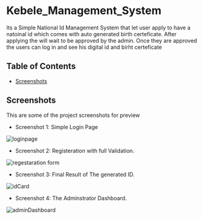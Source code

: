 # Kebele_Management_System

Its a Simple National Id Management System that let user apply to have a natoinal id which comes with auto generated birth certeficate. After applying the will wait to be approved by the admin. Once they are approved the users can log in and see his digital id and birht certeficate

## Table of Contents

- [Screenshots](#features)

## Screenshots

This are some of the project screenshots for preview

- Screenshot 1: Simple Login Page

![loginpage](https://github.com/birukjeldu/Kebele_Management_System/assets/69720589/00c4f1a8-0126-4c06-ba59-1474ba79c0b3)


- Screenshot 2: Registeration with full Validation.

![regestaration form](https://github.com/birukjeldu/Kebele_Management_System/assets/69720589/7f3c40f6-de2c-461c-855a-4c0ef933cba2)


- Screenshot 3: Final Result of The generated ID.

![idCard](https://github.com/birukjeldu/Kebele_Management_System/assets/69720589/ba95143f-0e3f-4d79-95ba-e4a3f4c9443f)


- Screenshot 4: The Adminstrator Dashboard.

![adminDashboard](https://github.com/birukjeldu/Kebele_Management_System/assets/69720589/50692774-2a4a-4df2-8c3f-cac08e28d11d)
